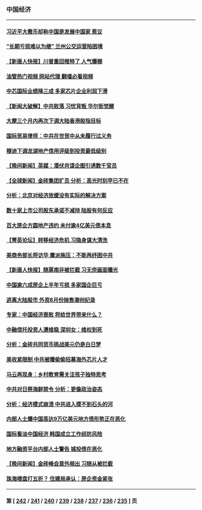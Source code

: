 ### 中国经济
---
#### [习近平大撒币却称中国是发展中国家 惹议](../../pages/ncid283/n14061495.md?08261645) 
#### [“长期亏损难以为继” 兰州公交运营陷困境](../../pages/ncid283/n14061388.md?08261645) 
#### [【新唐人快报】川普重回推特了 人气爆棚](../../pages/ncid283/n14061352.md?08261645) 
#### [油管热门视频 网站代理 翻墙必看视频](http://138.2.39.72:81/youtube.html?epic-marker?08261645)
#### [中芯国际业绩降三成 多家芯片企业利润下滑](../../pages/ncid283/n14061314.md?08261645) 
#### [【新闻大破解】中共败落 习忧背叛 华尔街觉醒](../../pages/ncid283/n14061272.md?08261645) 
#### [大摩三个月内再次下调大陆香港股指目标](../../pages/ncid283/n14061261.md?08261645) 
#### [国际贸易律师：中共在世贸中从未履行过义务](../../pages/ncid283/n14060603.md?08261645) 
#### [穆迪下调龙湖地产信用评级到投资最低级别](../../pages/ncid283/n14061226.md?08261645) 
#### [【晚间新闻】英媒：潜伏共谍企图引诱数千官员](../../pages/ncid283/n14061003.md?08261645) 
#### [【全球新闻】金砖集团扩员 分析：高光时刻早已不在](../../pages/ncid283/n14061004.md?08261645) 
#### [分析：北京对经济放缓没有实际的解决方案](../../pages/ncid283/n14060906.md?08261645) 
#### [数十家上市公司股东承诺不减持 陆股有何反应](../../pages/ncid283/n14060751.md?08261645) 
#### [百大房企方圆地产违约 未付逾4亿美元债本息](../../pages/ncid283/n14060727.md?08261645) 
#### [【菁英论坛】转移经济危机 习隐身谋大清洗](../../pages/ncid283/n14060698.md?08261645) 
#### [美商务部长将访华 鹰派施压：不能再纾困中共](../../pages/ncid283/n14060716.md?08261645) 
#### [【新唐人快报】随扈南非被拦截 习无奈画面曝光](../../pages/ncid283/n14060709.md?08261645) 
#### [中国逾六成房企上半年亏损 多家国企巨亏](../../pages/ncid283/n14060637.md?08261645) 
#### [逃离大陆股市 外资8月份抛售潮创纪录](../../pages/ncid283/n14060628.md?08261645) 
#### [专家：中国经济衰败 将给世界带来什么？](../../pages/ncid283/n14059746.md?08261645) 
#### [中融信托投资人遭维稳 深圳女：维权到死](../../pages/ncid283/n14059695.md?08261645) 
#### [分析：金砖共同货币挑战美元仍是白日梦](../../pages/ncid283/n14060563.md?08261645) 
#### [美收紧限制 中共被曝偷偷招募海外芯片人才](../../pages/ncid283/n14060258.md?08261645) 
#### [马云再现身：乡村教育需关注孩子独特思考](../../pages/ncid283/n14060236.md?08261645) 
#### [中共对日祭海鲜禁令 分析：更像政治姿态](../../pages/ncid283/n14060469.md?08261645) 
#### [分析：经济模式崩溃 中共进入摸不到石头的河](../../pages/ncid283/n14060468.md?08261645) 
#### [内部人士爆中国高达9万亿美元地方债形势正在恶化](../../pages/ncid283/n14060207.md?08261645) 
#### [国际看淡中国经济 韩国成立工作组防风险](../../pages/ncid283/n14060205.md?08261645) 
#### [地方融资平台内部人士警告 城投债在恶化](../../pages/ncid283/n14060147.md?08261645) 
#### [【晚间新闻】金砖峰会意外频出 习随从被拦截](../../pages/ncid283/n14060182.md?08261645) 
#### [珠海楼盘打五折？ 住建局承认：房企资金紧张](../../pages/ncid283/n14060063.md?08261645) 

---
#### 第 [ [242](./242.md?08261645) / [241](./241.md?08261645) / [240](./240.md?08261645) / [239](./239.md?08261645) / [238](./238.md?08261645) / [237](./237.md?08261645) / [236](./236.md?08261645) / [235](./235.md?08261645) ] 页
